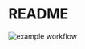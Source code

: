 # README



![example workflow](https://github.com/<OWNER>/<REPOSITORY>/actions/workflows/<WORKFLOW_FILE>/badge.svg)